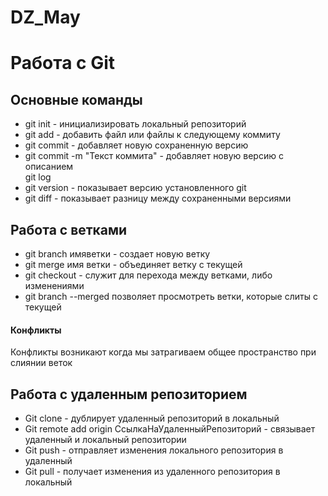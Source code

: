 # DZ_May
# Работа с Git
## Основные команды
* git init - инициализировать локальный репозиторий
* git add - добавить файл или файлы к следующему коммиту
* git commit - добавляет новую сохраненную версию
* git commit -m "Текст коммита" - добавляет новую версию с описанием   
git log
* git version - показывает версию установленного git
* git diff - показывает разницу между сохраненными версиями
## Работа с ветками
* git branch имяветки - создает новую ветку
* git merge имя ветки - объединяет ветку с текущей
* git checkout - служит для перехода между ветками, либо изменениями
* git branch --merged позволяет просмотреть ветки, которые слиты с текущей
#### Конфликты
Конфликты возникают когда мы затрагиваем общее пространство при слиянии веток
## Работа с удаленным репозиторием
* Git clone - дублирует удаленный репозиторий в локальный
* Git remote add origin СсылкаНаУдаленныйРепозиторий - связывает удаленный и локальный репозитории
* Git push - отправляет изменения локального репозитория в удаленный
* Git pull - получает изменения из удаленного репозитория в локальный